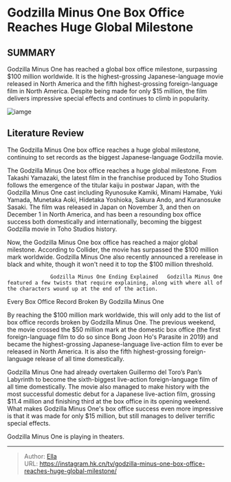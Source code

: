 # Godzilla Minus One Box Office Reaches Huge Global Milestone


## SUMMARY 



  Godzilla Minus One has reached a global box office milestone, surpassing $100 million worldwide.   It is the highest-grossing Japanese-language movie released in North America and the fifth highest-grossing foreign-language film in North America.   Despite being made for only $15 million, the film delivers impressive special effects and continues to climb in popularity.  

![iamge](https://static1.srcdn.com/wordpress/wp-content/uploads/2024/01/untitled-21.jpg)

## Literature Review

The Godzilla Minus One box office reaches a huge global milestone, continuing to set records as the biggest Japanese-language Godzilla ​​​​​​​movie.




The Godzilla Minus One box office reaches a huge global milestone. From Takashi Yamazaki, the latest film in the franchise produced by Toho Studios follows the emergence of the titular kaiju in postwar Japan, with the Godzilla Minus One cast including Ryunosuke Kamiki, Minami Hamabe, Yuki Yamada, Munetaka Aoki, Hidetaka Yoshioka, Sakura Ando, and Kuranosuke Sasaki. The film was released in Japan on November 3, and then on December 1 in North America, and has been a resounding box office success both domestically and internationally, becoming the biggest Godzilla movie in Toho Studios history.




Now, the Godzilla Minus One box office has reached a major global milestone. According to Collider, the movie has surpassed the $100 million mark worldwide. Godzilla Minus One also recently announced a rerelease in black and white, though it won&#39;t need it to top the $100 million threshold.

                  Godzilla Minus One Ending Explained   Godzilla Minus One featured a few twists that require explaining, along with where all of the characters wound up at the end of the action.   


 Every Box Office Record Broken By Godzilla Minus One 
          

By reaching the $100 million mark worldwide, this will only add to the list of box office records broken by Godzilla Minus One. The previous weekend, the movie crossed the $50 million mark at the domestic box office (the first foreign-language film to do so since Bong Joon Ho&#39;s Parasite in 2019) and became the highest-grossing Japanese-language live-action film to ever be released in North America. It is also the fifth highest-grossing foreign-language release of all time domestically.




Godzilla Minus One had already overtaken Guillermo del Toro’s Pan’s Labyrinth to become the sixth-biggest live-action foreign-language film of all time domestically. The movie also managed to make history with the most successful domestic debut for a Japanese live-action film, grossing $11.4 million and finishing third at the box office in its opening weekend. What makes Godzilla Minus One&#39;s box office success even more impressive is that it was made for only $15 million, but still manages to deliver terrific special effects.



Godzilla Minus One is playing in theaters.






---

> Author: [Ella](https://instagram.hk.cn/)  
> URL: https://instagram.hk.cn/tv/godzilla-minus-one-box-office-reaches-huge-global-milestone/  

